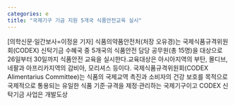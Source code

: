 ```yaml
---
categories: e
title: "국제기구 기금 지원 5개국 식품안전교육 실시"
---
```

[의학신문·일간보사=이정윤 기자] 식품의약품안전처(처장 오유경)는 국제식품규격위원회(CODEX) 신탁기금 수혜국 중 5개국의 식품안전 담당 공무원(총 15명)을 대상으로 26일부터 30일까지 식품안전 교육을 실시한다.교육대상은 아시아지역의 부탄, 몰디브, 네팔과 아프리카지역의 감비아, 모리셔스 등이다. 국제식품규격위원회(CODEX Alimentarius Committee)는 식품의 국제교역 촉진과 소비자의 건강 보호를 목적으로 국제적으로 통용되는 유일한 식품 기준‧규격을 제정‧관리하는 국제기구이고 CODEX 신탁기금 사업은 개발도상